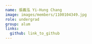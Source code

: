 ```yaml
---
name: 張義泓 Yi-Hung Chang 
image: images/members/1100104349.jpg 
role: undergrad
group: alum
links:
  github: link_to_github 
---
```

